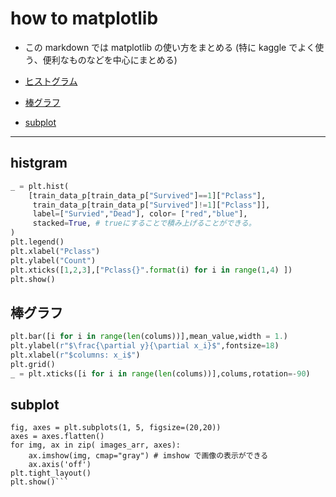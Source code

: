 # how to matplotlib

- この markdown では matplotlib の使い方をまとめる
  (特に kaggle でよく使う、便利なものなどを中心にまとめる)

- [ヒストグラム](#hist)
- [棒グラフ](#bar)
- [subplot](#subplot)

---

## <a name=hist>histgram</a>

```python
_ = plt.hist(
    [train_data_p[train_data_p["Survived"]==1]["Pclass"],
     train_data_p[train_data_p["Survived"]!=1]["Pclass"]],
     label=["Survied","Dead"], color= ["red","blue"],
     stacked=True, # trueにすることで積み上げることができる。
)
plt.legend()
plt.xlabel("Pclass")
plt.ylabel("Count")
plt.xticks([1,2,3],["Pclass{}".format(i) for i in range(1,4) ])
plt.show()
```

## <a name=bar>棒グラフ</a>

```python
plt.bar([i for i in range(len(colums))],mean_value,width = 1.)
plt.ylabel(r"$\frac{\partial y}{\partial x_i}$",fontsize=18)
plt.xlabel(r"$columns: x_i$")
plt.grid()
_ = plt.xticks([i for i in range(len(colums))],colums,rotation=-90)

```

## <a name=subplot>subplot</a>

````
fig, axes = plt.subplots(1, 5, figsize=(20,20))
axes = axes.flatten()
for img, ax in zip( images_arr, axes):
    ax.imshow(img, cmap="gray") # imshow で画像の表示ができる
    ax.axis('off')
plt.tight_layout()
plt.show()```
````
